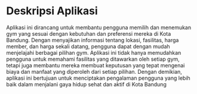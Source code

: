 # Deskripsi Aplikasi

Aplikasi ini dirancang untuk membantu pengguna memilih dan menemukan gym yang sesuai dengan kebutuhan dan preferensi mereka di Kota Bandung. Dengan menyajikan informasi tentang lokasi, fasilitas, harga member, dan harga sekali datang, pengguna dapat dengan mudah menjelajahi berbagai pilihan gym. Aplikasi ini tidak hanya memudahkan pengguna untuk memahami fasilitas yang ditawarkan oleh setiap gym, tetapi juga membantu mereka membuat keputusan yang tepat mengenai biaya dan manfaat yang diperoleh dari setiap pilihan. Dengan demikian, aplikasi ini bertujuan untuk menciptakan pengalaman pengguna yang lebih baik dalam menjalani gaya hidup sehat dan aktif di Kota Bandung
